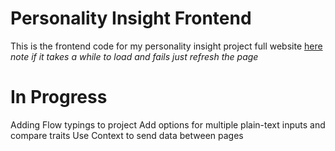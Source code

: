 # Personality Insight Frontend
This is the frontend code for my personality insight project
full website [here](https://personality-insight-frontend.herokuapp.com/)
*note if it takes a while to load and fails just refresh the page*

# In Progress
Adding Flow typings to project
Add options for multiple plain-text inputs and compare traits
Use Context to send data between pages
